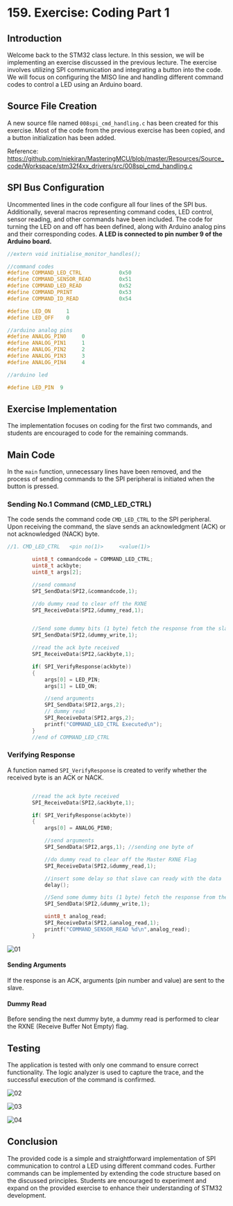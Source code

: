 # 159. Exercise: Coding Part 1



## Introduction

Welcome back to the STM32 class lecture. In this session, we will be implementing an exercise discussed in the previous lecture. The exercise involves utilizing SPI communication and integrating a button into the code. We will focus on configuring the MISO line and handling different command codes to control a LED using an Arduino board.

## Source File Creation

A new source file named `008spi_cmd_handling.c` has been created for this exercise. Most of the code from the previous exercise has been copied, and a button initialization has been added.

Reference: https://github.com/niekiran/MasteringMCU/blob/master/Resources/Source_code/Workspace/stm32f4xx_drivers/src/008spi_cmd_handling.c

## SPI Bus Configuration

Uncommented lines in the code configure all four lines of the SPI bus. Additionally, several macros representing command codes, LED control, sensor reading, and other commands have been included. The code for turning the LED on and off has been defined, along with Arduino analog pins and their corresponding codes. **A LED is connected to pin number 9 of the Arduino board.**

```c
//extern void initialise_monitor_handles();

//command codes
#define COMMAND_LED_CTRL      		0x50
#define COMMAND_SENSOR_READ      	0x51
#define COMMAND_LED_READ      		0x52
#define COMMAND_PRINT      			0x53
#define COMMAND_ID_READ      		0x54

#define LED_ON     1
#define LED_OFF    0

//arduino analog pins
#define ANALOG_PIN0 	0
#define ANALOG_PIN1 	1
#define ANALOG_PIN2 	2
#define ANALOG_PIN3 	3
#define ANALOG_PIN4 	4

//arduino led

#define LED_PIN  9
```



## Exercise Implementation

The implementation focuses on coding for the first two commands, and students are encouraged to code for the remaining commands.

## Main Code

In the `main` function, unnecessary lines have been removed, and the process of sending commands to the SPI peripheral is initiated when the button is pressed.

### Sending No.1 Command (CMD_LED_CTRL)

The code sends the command code `CMD_LED_CTRL` to the SPI peripheral. Upon receiving the command, the slave sends an acknowledgment (ACK) or not acknowledged (NACK) byte.

```c
//1. CMD_LED_CTRL  	<pin no(1)>     <value(1)>

		uint8_t commandcode = COMMAND_LED_CTRL;
		uint8_t ackbyte;
		uint8_t args[2];

		//send command
		SPI_SendData(SPI2,&commandcode,1);

		//do dummy read to clear off the RXNE
		SPI_ReceiveData(SPI2,&dummy_read,1);


		//Send some dummy bits (1 byte) fetch the response from the slave
		SPI_SendData(SPI2,&dummy_write,1);

		//read the ack byte received
		SPI_ReceiveData(SPI2,&ackbyte,1);

		if( SPI_VerifyResponse(ackbyte))
		{
			args[0] = LED_PIN;
			args[1] = LED_ON;

			//send arguments
			SPI_SendData(SPI2,args,2);
			// dummy read
			SPI_ReceiveData(SPI2,args,2);
			printf("COMMAND_LED_CTRL Executed\n");
		}
		//end of COMMAND_LED_CTRL

```



### Verifying Response

A function named `SPI_VerifyResponse` is created to verify whether the received byte is an ACK or NACK.

```c

		//read the ack byte received
		SPI_ReceiveData(SPI2,&ackbyte,1);

		if( SPI_VerifyResponse(ackbyte))
		{
			args[0] = ANALOG_PIN0;

			//send arguments
			SPI_SendData(SPI2,args,1); //sending one byte of

			//do dummy read to clear off the Master RXNE Flag
			SPI_ReceiveData(SPI2,&dummy_read,1);

			//insert some delay so that slave can ready with the data
			delay();

			//Send some dummy bits (1 byte) fetch the response from the slave
			SPI_SendData(SPI2,&dummy_write,1);

			uint8_t analog_read;
			SPI_ReceiveData(SPI2,&analog_read,1);
			printf("COMMAND_SENSOR_READ %d\n",analog_read);
		}
```

![01](https://github.com/knightsummon/Mastering-Microcontroller-and-Embedded-Driver-Development/blob/main/43.%20Exercise%20SPI%20Receive%20Data/159.%20Exercise%20Coding%20Part%201.assets/01.jpg)

#### Sending Arguments

If the response is an ACK, arguments (pin number and value) are sent to the slave.

#### Dummy Read

Before sending the next dummy byte, a dummy read is performed to clear the RXNE (Receive Buffer Not Empty) flag.

## Testing

The application is tested with only one command to ensure correct functionality. The logic analyzer is used to capture the trace, and the successful execution of the command is confirmed.

![02](https://github.com/knightsummon/Mastering-Microcontroller-and-Embedded-Driver-Development/blob/main/43.%20Exercise%20SPI%20Receive%20Data/159.%20Exercise%20Coding%20Part%201.assets/02.jpg)

![03](https://github.com/knightsummon/Mastering-Microcontroller-and-Embedded-Driver-Development/blob/main/43.%20Exercise%20SPI%20Receive%20Data/159.%20Exercise%20Coding%20Part%201.assets/03.jpg)

![04](https://github.com/knightsummon/Mastering-Microcontroller-and-Embedded-Driver-Development/blob/main/43.%20Exercise%20SPI%20Receive%20Data/159.%20Exercise%20Coding%20Part%201.assets/04.jpg)

## Conclusion

The provided code is a simple and straightforward implementation of SPI communication to control a LED using different command codes. Further commands can be implemented by extending the code structure based on the discussed principles. Students are encouraged to experiment and expand on the provided exercise to enhance their understanding of STM32 development.
